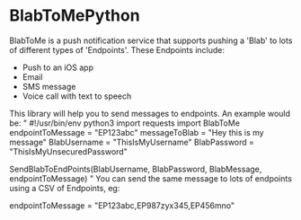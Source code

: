 # BlabToMePython

BlabToMe is a push notification service that supports pushing a 'Blab' to lots of different types of 'Endpoints'. 
These Endpoints include:
- Push to an iOS app
- Email
- SMS message
- Voice call with text to speech

This library will help you to send messages to endpoints. An example would be: 
"
#!/usr/bin/env python3
import requests
import BlabToMe
endpointToMessage = "EP123abc"
messageToBlab = "Hey this is my message"
BlabUsername = "ThisIsMyUsername"
BlabPassword = "ThisIsMyUnsecuredPassword"

SendBlabToEndPoints(BlabUsername, BlabPassword, BlabMessage, endpointToMessage)
"
You can send the same message to lots of endpoints using a CSV of Endpoints, eg: 

endpointToMessage = "EP123abc,EP987zyx345,EP456mno"
